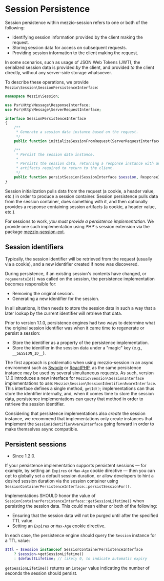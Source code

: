 # Session Persistence

Session persistence within mezzio-session refers to one or both of the
following:

- Identifying session information provided by the client making the request.
- Storing session data for access on subsequent requests.
- Providing session information to the client making the request.

In some scenarios, such as usage of JSON Web Tokens (JWT), the serialized
session data is provided _by_ the client, and provided _to_ the client directly,
without any server-side storage whatsoever.

To describe these operations, we provide `Mezzio\Session\SessionPersistenceInterface`:

```php
namespace Mezzio\Session;

use Psr\Http\Message\ResponseInterface;
use Psr\Http\Message\ServerRequestInterface;

interface SessionPersistenceInterface
{
    /**
     * Generate a session data instance based on the request.
     */
    public function initializeSessionFromRequest(ServerRequestInterface $request) : SessionInterface;

    /**
     * Persist the session data instance.
     *
     * Persists the session data, returning a response instance with any
     * artifacts required to return to the client.
     */
    public function persistSession(SessionInterface $session, ResponseInterface $response) : ResponseInterface;
}
```

Session initialization pulls data from the request (a cookie, a header value,
etc.) in order to produce a session container. Session persistence pulls data
from the session container, does something with it, and then optionally provides
a response containing session artifacts (a cookie, a header value, etc.).

For sessions to work, _you must provide a persistence implementation_. We
provide one such implementation using PHP's session extension via the package
[mezzio-session-ext](https://github.com/mezzio/mezzio-session-ext).

## Session identifiers

Typically, the session identifier will be retrieved from the request (usually
via a cookie), and a new identifier created if none was discovered.

During persistence, if an existing session's contents have changed, or
`regenerateId()` was called on the session, the persistence implementation
becomes responsible for:

- Removing the original session.
- Generating a new identifier for the session.

In all situations, it then needs to store the session data in such a way that a
later lookup by the current identifier will retrieve that data.

Prior to version 1.1.0, persistence engines had two ways to determine what the
original session identifier was when it came time to regenerate or persist a
session:

- Store the identifier as a property of the persistence implementation.
- Store the identifier in the session data under a "magic" key (e.g.,
  `__SESSION_ID__`).

The first approach is problematic when using mezzio-session in an async
environment such as [Swoole](https://swoole.co.uk) or
[ReactPHP](https://reactphp.org), as the same persistence instance may be used
by several simultaneous requests. As such, version 1.1.0 introduces a new
interface for `Mezzio\Session\SessionInterface` implementations to use:
`Mezzio\Session\SessionIdentifierAwareInterface`. This interface
defines a single method, `getId()`; implementations can thus store the
identifier internally, and, when it comes time to store the session data,
persistence implementations can query that method in order to retrieve the
session identifier.

Considering that persistence implementations also _create_ the session instance,
we recommend that implementations only create instances that implement the
`SessionIdentifierAwareInterface` going forward in order to make themselves
async compatible.

## Persistent sessions

- Since 1.2.0.

If your persistence implementation supports persistent sessions &mdash; for
example, by setting an `Expires` or `Max-Age` cookie directive &mdash; then you
can opt to globally set a default session duration, or allow developers to hint
a desired session duration via the session container using
`SessionContainerPersistenceInterface::persistSessionFor()`.

Implementations SHOULD honor the value of `SessionContainerPersistenceInterface::getSessionLifetime()`
when persisting the session data. This could mean either or both of the
following:

- Ensuring that the session data will not be purged until after the specified
  TTL value.
- Setting an `Expires` or `Max-Age` cookie directive.

In each case, the persistence engine should query the `Session` instance for a
TTL value:

```php
$ttl = $session instanceof SessionContainerPersistenceInterface
    ? $session->getSessionLifetime()
    : $defaultLifetime; // likely 0, to indicate automatic expiry
```

`getSessionLifetime()` returns an `integer` value indicating the number of
seconds the session should persist.
